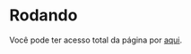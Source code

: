 # Rodando

Você pode ter acesso total da página por [aqui](https://dbo-2021.github.io/toy-project-DarkPixel100/).
